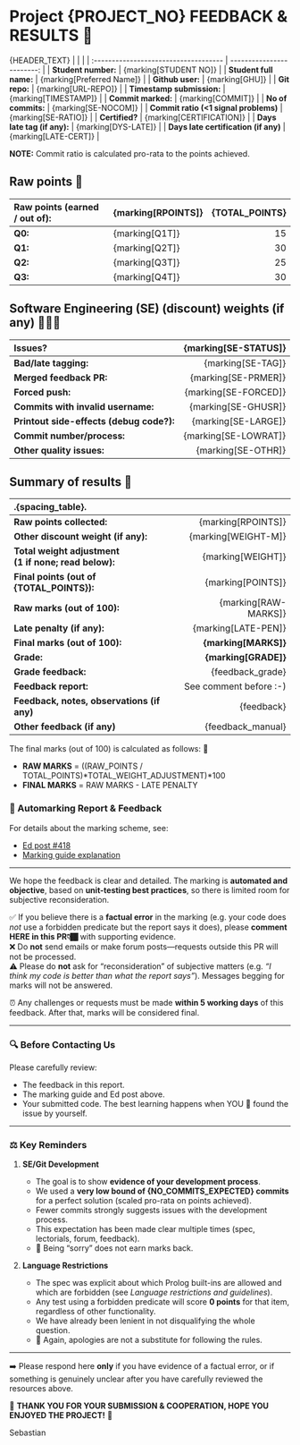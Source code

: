 Project {PROJECT_NO} FEEDBACK & RESULTS 💬
===========
{HEADER_TEXT}
|                                       |                           |
| :------------------------------------ | ------------------------: |
| **Student number:**                   |     {marking[STUDENT NO]} |
| **Student full name:**                | {marking[Preferred Name]} |
| **Github user:**                      |            {marking[GHU]} |
| **Git repo:**                         |       {marking[URL-REPO]} |
| **Timestamp submission:**             |      {marking[TIMESTAMP]} |
| **Commit marked:**                    |         {marking[COMMIT]} |
| **No of commits:**                    |       {marking[SE-NOCOM]} |
| **Commit ratio (<1 signal problems)** |       {marking[SE-RATIO]} |
| **Certified?**                        |  {marking[CERTIFICATION]} |
| **Days late tag (if any):**           |       {marking[DYS-LATE]} |
| **Days late certification (if any)**  |      {marking[LATE-CERT]} |

**NOTE:** Commit ratio is calculated pro-rata to the points achieved. 
    
## Raw points 🔎
| **Raw points (earned / out of):** | {marking[RPOINTS]} | {TOTAL_POINTS} |
| :-------------------------------- | -------------------- | -------------: |
| **Q0:**                           | {marking[Q1T]}     |             15 |
| **Q1:**                           | {marking[Q2T]}     |             30 |
| **Q2:**                           | {marking[Q3T]}     |             25 |
| **Q3:**                           | {marking[Q4T]}     |             30 |
    
## Software Engineering (SE) (discount) weights (if any) 🕵🏽‍♂️
| **Issues?**                              | {marking[SE-STATUS]} |
| :--------------------------------------- | ---------------------: |
| **Bad/late tagging:**                    |    {marking[SE-TAG]} |
| **Merged feedback PR:**                  |  {marking[SE-PRMER]} |
| **Forced push:**                         | {marking[SE-FORCED]} |
| **Commits with invalid username:**       |  {marking[SE-GHUSR]} |
| **Printout side-effects (debug code?):** |  {marking[SE-LARGE]} |
| **Commit number/process:**               | {marking[SE-LOWRAT]} |
| **Other quality issues:**                |   {marking[SE-OTHR]} |
    
## Summary of results 🏁
| .{spacing_table}.                                             |                                  |
| :-------------------------------------------------------- | -------------------------------: |
| **Raw points collected:**                                 |             {marking[RPOINTS]} |
| **Other discount weight (if any):**                       |            {marking[WEIGHT-M]} |
| **Total weight adjustment <br> (1 if none; read below):** |              {marking[WEIGHT]} |
| **Final points (out of {TOTAL_POINTS}):**                 |              {marking[POINTS]} |
| **Raw marks (out of 100):**                               |           {marking[RAW-MARKS]} |
| **Late penalty (if any):**                                |            {marking[LATE-PEN]} |
| **Final marks (out of 100):**                             |           **{marking[MARKS]}** |
| **Grade:**                                                |           **{marking[GRADE]}** |
| **Grade feedback:**                                       | {feedback_grade} |
| **Feedback report:**                                      |           See comment before :-) |
| **Feedback, notes, observations (if any)**                |            {feedback} |
| **Other feedback (if any)**                               |     {feedback_manual} |


The final marks (out of 100) is calculated as follows: 📱

* **RAW MARKS** = ((RAW_POINTS / TOTAL_POINTS)*TOTAL_WEIGHT_ADJUSTMENT)*100
* **FINAL MARKS** = RAW MARKS - LATE PENALTY

### 📢 Automarking Report & Feedback

For details about the marking scheme, see:  
- [Ed post #418](https://edstem.org/au/courses/25332/discussion/2970696)  
- [Marking guide explanation](https://github.com/RMIT-COSC1127-3117-AI25/AI25-DOC/blob/main/MARKING-P2.md)

---

We hope the feedback is clear and detailed.  The marking is **automated and objective**, based on **unit-testing best practices**, so there is limited room for subjective reconsideration.  

✅ If you believe there is a **factual error** in the marking (e.g. your code does *not* use a forbidden predicate but the report says it does), please **comment HERE in this PR👇🏾** with supporting evidence.  
❌ Do **not** send emails or make forum posts—requests outside this PR will not be processed.  
⚠️ Please do **not** ask for “reconsideration” of subjective matters (e.g. *“I think my code is better than what the report says”*). Messages begging for marks will not be answered.  

⏰ Any challenges or requests must be made **within 5 working days** of this feedback. After that, marks will be considered final.  

---

### 🔍 Before Contacting Us

Please carefully review:

- The feedback in this report.
- The marking guide and Ed post above.  
- Your submitted code. The best learning happens when YOU 🫵 found the issue by yourself.  

---

### ⚖️ Key Reminders

1. **SE/Git Development**  
   - The goal is to show **evidence of your development process**.  
   - We used a **very low bound of {NO_COMMITS_EXPECTED} commits** for a perfect solution (scaled pro-rata on points achieved).  
   - Fewer commits strongly suggests issues with the development process.  
   - This expectation has been made clear multiple times (spec, lectorials, forum, feedback).  
   - 🙏 Being “sorry” does not earn marks back.

2. **Language Restrictions**  
   - The spec was explicit about which Prolog built-ins are allowed and which are forbidden (see *Language restrictions and guidelines*).  
   - Any test using a forbidden predicate will score **0 points** for that item, regardless of other functionality.  
   - We have already been lenient in not disqualifying the whole question.  
   - 🙏 Again, apologies are not a substitute for following the rules.  

---

➡️ Please respond here **only** if you have evidence of a factual error, or if something is genuinely unclear after you have carefully reviewed the resources above.

🚀 **THANK YOU FOR YOUR SUBMISSION & COOPERATION, HOPE YOU ENJOYED THE PROJECT!** 🚀

Sebastian